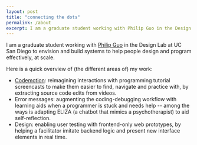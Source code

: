 ```yaml
---
layout: post
title: "connecting the dots"
permalink: /about
excerpt: I am a graduate student working with Philip Guo in the Design Lab at UC San Diego to envision and build systems to help people design and program effectively, at scale.
---
```


<!-- note: sync with excerpt -->
I am a graduate student working with [Philip Guo](http://pgbovine.net) in the Design Lab at UC San Diego to envision and build systems to help people design and program effectively, at scale.

<!-- My research is focused on building user-centered systems to help people design and code effectively, with scalability in mind. -->
Here is a quick overview of (the different areas of) my work:
- [Codemotion](codemotion): reimagining interactions with programming tutorial screencasts to make them easier to find, navigate and practice with, by extracting source code edits from videos.
- Error messages: augmenting the coding-debugging workflow with learning aids when a programmer is stuck and needs help -- among the ways is adapting ELIZA (a chatbot that mimics a psychotherapist) to aid self-reflection.
- Design: enabling user testing with frontend-only web prototypes, by helping a facilitator imitate backend logic and present new interface elements in real time.
